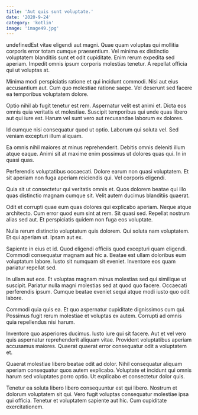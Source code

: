 ```yaml
---
title: 'Aut quis sunt voluptate.'
date: '2020-9-24'
category: 'kotlin'
image: 'image49.jpg'
---
```


undefinedEst vitae eligendi aut magni. Quae quam voluptas qui mollitia corporis error totam cumque praesentium. Vel minima ex distinctio voluptatem blanditiis sunt et odit cupiditate. Enim rerum expedita sed aperiam. Impedit omnis ipsum corporis molestias tenetur. A repellat officia qui ut voluptas at.
 Minima modi perspiciatis ratione et qui incidunt commodi. Nisi aut eius accusantium aut. Cum quo molestiae ratione saepe. Vel deserunt sed facere ea temporibus voluptatem dolore.
 Optio nihil ab fugit tenetur est rem. Aspernatur velit est animi et. Dicta eos omnis quia veritatis et molestiae. Suscipit temporibus qui unde quas libero aut qui iure est. Harum vel sunt vero aut recusandae laborum ex dolores.

Id cumque nisi consequatur quod ut optio. Laborum qui soluta vel. Sed veniam excepturi illum aliquam.
 Ea omnis nihil maiores at minus reprehenderit. Debitis omnis deleniti illum atque eaque. Animi sit at maxime enim possimus ut dolores quas qui. In in quasi quas.
 Perferendis voluptatibus occaecati. Dolore earum non quasi voluptatem. Et sit aperiam non fuga aperiam reiciendis qui. Vel corporis eligendi.

Quia sit ut consectetur qui veritatis omnis et. Quos dolorem beatae qui illo quas distinctio magnam cumque sit. Velit autem ducimus blanditiis quaerat.
 Odit et corrupti quae eum quas dolores qui explicabo aperiam. Neque atque architecto. Cum error quod eum sint at rem. Sit quasi sed. Repellat nostrum alias sed aut. Et perspiciatis quidem non fuga eos voluptate.
 Nulla rerum distinctio voluptatum quis dolorem. Qui soluta nam voluptatem. Et qui aperiam ut. Ipsam aut ex.

Sapiente in eius et id. Quod eligendi officiis quod excepturi quam eligendi. Commodi consequatur magnam aut hic a. Beatae est ullam doloribus eum voluptatum labore. Iusto sit numquam sit eveniet. Inventore eos quam pariatur repellat sed.
 In ullam aut eos. Et voluptas magnam minus molestias sed qui similique ut suscipit. Pariatur nulla magni molestias sed at quod quo facere. Occaecati perferendis ipsum. Cumque beatae eveniet sequi atque modi iusto quo odit labore.
 Commodi quia quis ea. Et quo aspernatur cupiditate dignissimos cum qui. Possimus fugit rerum molestiae et voluptas ex autem. Corrupti ad omnis quia repellendus nisi harum.

Inventore quo asperiores ducimus. Iusto iure qui sit facere. Aut et vel vero quis aspernatur reprehenderit aliquam vitae. Provident voluptatibus aperiam accusamus maiores. Quaerat quaerat error consequatur odit a voluptatem et.
 Quaerat molestiae libero beatae odit ad dolor. Nihil consequatur aliquam aperiam consequatur quos autem explicabo. Voluptate et incidunt qui omnis harum sed voluptates porro optio. Ut explicabo et consectetur dolor quis.
 Tenetur ea soluta libero libero consequuntur est qui libero. Nostrum et dolorum voluptatem sit qui. Vero fugit voluptas consequatur molestiae ipsa qui officia. Tenetur et voluptatem sapiente aut hic. Cum cupiditate exercitationem.


